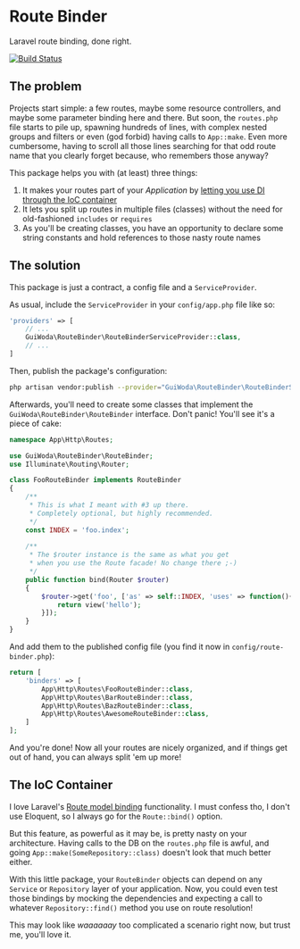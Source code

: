 # Route Binder
Laravel route binding, done right.

[![Build Status](https://travis-ci.org/guiwoda/route-binder.svg?branch=master)](https://travis-ci.org/guiwoda/route-binder)

## The problem
Projects start simple: a few routes, maybe some resource controllers, and maybe some parameter binding here and there.
But soon, the `routes.php` file starts to pile up, spawning hundreds of lines, with complex nested groups and filters
or even (god forbid) having calls to `App::make`. Even more cumbersome, having to scroll all those lines searching for
that odd route name that you clearly forget because, who remembers those anyway?

This package helps you with (at least) three things:

1. It makes your routes part of your *Application* by [letting you use DI through the IoC container](#ioc)
2. It lets you split up routes in multiple files (classes) without the need for old-fashioned `includes` or `requires`
3. As you'll be creating classes, you have an opportunity to declare some string constants and hold references to those nasty route names

## The solution
This package is just a contract, a config file and a `ServiceProvider`.

As usual, include the `ServiceProvider` in your `config/app.php` file like so:

```php
'providers' => [
    // ...
    GuiWoda\RouteBinder\RouteBinderServiceProvider::class,
    // ...
]
```

Then, publish the package's configuration:

```bash
php artisan vendor:publish --provider="GuiWoda\RouteBinder\RouteBinderServiceProvider"
```

Afterwards, you'll need to create some classes that implement the `GuiWoda\RouteBinder\RouteBinder` interface.
Don't panic! You'll see it's a piece of cake:
 
```php
namespace App\Http\Routes;

use GuiWoda\RouteBinder\RouteBinder;
use Illuminate\Routing\Router;

class FooRouteBinder implements RouteBinder
{
    /**
     * This is what I meant with #3 up there.
     * Completely optional, but highly recommended.
     */
    const INDEX = 'foo.index';
    
    /**
     * The $router instance is the same as what you get
     * when you use the Route facade! No change there ;-)
     */
    public function bind(Router $router)
    {
        $router->get('foo', ['as' => self::INDEX, 'uses' => function(){
            return view('hello');
        }]);
    }
}
```

And add them to the published config file (you find it now in `config/route-binder.php`):

```php
return [
    'binders' => [
        App\Http\Routes\FooRouteBinder::class,
        App\Http\Routes\BarRouteBinder::class,
        App\Http\Routes\BazRouteBinder::class,
        App\Http\Routes\AwesomeRouteBinder::class,
    ]
];
```

And you're done! Now all your routes are nicely organized, and if things get out of hand, you can always split 'em up more!

## <a name="ioc"></a> The IoC Container
I love Laravel's [Route model binding](http://laravel.com/docs/routing#route-model-binding) functionality. I must 
confess tho, I don't use Eloquent, so I always go for the `Route::bind()` option.

But this feature, as powerful as it may be, is pretty nasty on your architecture. Having calls to the DB on the `routes.php` file
is awful, and going `App::make(SomeRepository::class)` doesn't look that much better either.
 
With this little package, your `RouteBinder` objects can depend on any `Service` or `Repository` layer of your application.
Now, you could even test those bindings by mocking the dependencies and expecting a call to whatever `Repository::find()` method 
you use on route resolution!
 
This may look like _waaaaaay_ too complicated a scenario right now, but trust me, you'll love it.
